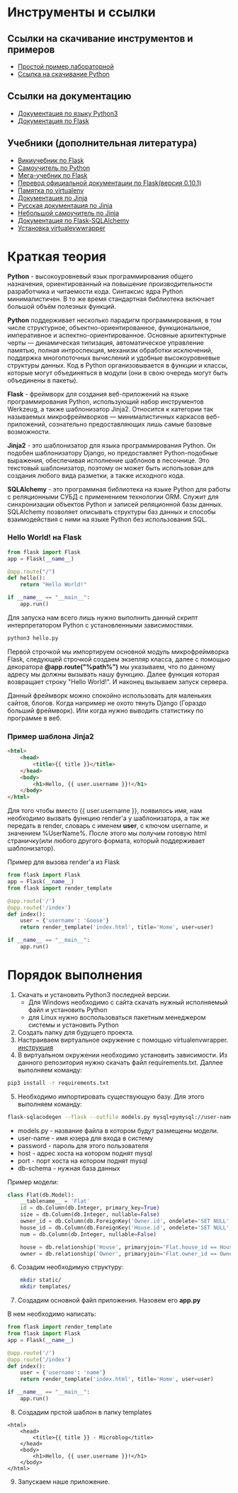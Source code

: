 # Инструменты и ссылки
## Ссылки на скачивание инструментов и примеров
- [Простой пример лабораторной](https://github.com/hvorovk/flask-lab-example)
- [Ссылка на скачивание Python](https://www.python.org/downloads/)

## Ссылки на документацию
- [Документация по языку Python3](https://docs.python.org/3/)
- [Документация по Flask](http://flask.pocoo.org/docs/0.12/)

## Учебники (дополнительная литература)
- [Викиучебник по Flask](https://ru.wikibooks.org/wiki/Flask)
- [Самоучитель по Python](https://pythonworld.ru/samouchitel-python)
- [Мега-учебник по Flask](https://habrahabr.ru/post/346306/)
- [Перевод официальной документации по Flask(версия 0.10.1)](http://flask-russian-docs.readthedocs.io/ru/latest/quickstart.html)
- [Памятка по virtualenv](https://eax.me/python-virtualenv/)
- [Документация по Jinja](http://jinja.pocoo.org/docs/2.10/)
- [Русская документация по Jinja](http://xgu.ru/wiki/Jinja2)
- [Небольшой самоучитель по Jinja](http://lectureswww.readthedocs.io/6.www.sync/2.codding/3.templates/jinja2.html)
- [Документация по Flask-SQLAlchemy](http://flask-sqlalchemy.pocoo.org/2.3/)
- [Установка virtualevwwrapper](http://virtualenvwrapper.readthedocs.io/en/latest/install.html)

# Краткая теория

**Python** - высокоуровневый язык программирования общего назначения, ориентированный на повышение производительности разработчика и читаемости кода. Синтаксис ядра Python минималистичен. В то же время стандартная библиотека включает большой объём полезных функций.

**Python** поддерживает несколько парадигм программирования, в том числе структурное, объектно-ориентированное, функциональное, императивное и аспектно-ориентированное. Основные архитектурные черты — динамическая типизация, автоматическое управление памятью, полная интроспекция, механизм обработки исключений, поддержка многопоточных вычислений и удобные высокоуровневые структуры данных. Код в Python организовывается в функции и классы, которые могут объединяться в модули (они в свою очередь могут быть объединены в пакеты).

**Flask** - фреймворк для создания веб-приложений на языке программирования Python, использующий набор инструментов Werkzeug, а также шаблонизатор Jinja2. Относится к категории так называемых микрофреймворков — минималистичных каркасов веб-приложений, сознательно предоставляющих лишь самые базовые возможности.

**Jinja2** - это шаблонизатор для языка программирования Python. Он подобен шаблонизатору Django, но предоставляет Python-подобные выражения, обеспечивая исполнение шаблонов в песочнице. Это текстовый шаблонизатор, поэтому он может быть использован для создания любого вида разметки, а также исходного кода.

**SQLAlchemy** - это программная библиотека на языке Python для работы с реляционными СУБД с применением технологии ORM. Служит для синхронизации объектов Python и записей реляционной базы данных. SQLAlchemy позволяет описывать структуры баз данных и способы взаимодействия с ними на языке Python без использования SQL.

### Hello World! на Flask


``` Python
from flask import Flask
app = Flask(__name__)

@app.route("/")
def hello():
    return "Hello World!"

if __name__ == "__main__":
    app.run()
```

Для запуска нам всего лишь нужно выполнить данный скрипт интерпретатором Python с установленными зависимостями.

```bash
python3 hello.py
```

Первой строчкой мы импортируем основной модуль микрофреймворка Flask, следующей строчкой создаем экзепляр класса, далее с помощью декоратора **@app.route("%path%")** мы указываем, что по данному адресу мы должны вызывать нашу функцию. Далее функция которая возвращает строку "Hello World!". И наконец вызываем запуск сервера.

Данный фреймворк можно спокойно использовать для маленьких сайтов, блогов. Когда например не охото тянуть Django (Гораздо больший фреймворк). Или когда нужно выводить статистику по программе в веб. 

### Пример шаблона Jinja2

```html
<html>
    <head>
        <title>{{ title }}</title>
    </head>
    <body>
        <h1>Hello, {{ user.username }}!</h1>
    </body>
</html>
```

Для того чтобы вместо {{ user.username }}, появилось имя, нам необходимо вызвать функцию render'a у шаблонизатора, а так же передать в render, словарь с именем **user**, с ключом username, и значением %UserName%. После этого мы получим готовую html страничку(или любого другого формата, который поддерживает шаблонизатор).

Пример для вызова render'а из Flask

```python
from flask import Flask
app = Flask(__name__)
from flask import render_template

@app.route('/')
@app.route('/index')
def index():
    user = {'username': 'Goose'}
    return render_template('index.html', title='Home', user=user)

if __name__ == "__main__":
    app.run()
```

# Порядок выполнения

1. Скачать и установить Python3 последней версии.
    - Для Windows необходимо с сайта скачать нужный исполняемый файл и установить Python
    - для Linux нужно воспользоваться пакетным менеджером системы и установить Python
2. Создать папку для будущего проекта.
3. Настраиваем виртуальное окружение с помощью virtualenvwrapper. [инструкция](http://virtualenvwrapper.readthedocs.io/en/latest/install.html)
4. В виртуальном окружении необходимо установить зависимости. Из данного репозитория нужно скачать файл requirements.txt. Даллее выполняем команду:
```bash
pip3 install -r requirements.txt
```
5. Необходимо импортировать существующую базу. Для этого выполняем команду:
```bash
flask-sqlacodegen --flask --outfile models.py mysql+pymysql://user-name:password@host:port/db-schema
```

- models.py - название файла в котором будут размещены модели.
- user-name - имя юзера для входа в систему
- password  - пароль для этого пользователя
- host      - адрес хоста на котором поднят mysql
- port      - порт хоста на котором поднят mysql
- db-schema - нужная база данных

Пример модели:


```python
class Flat(db.Model):
    __tablename__ = 'Flat'
    id = db.Column(db.Integer, primary_key=True)
    size = db.Column(db.Integer, nullable=False)
    owner_id = db.Column(db.ForeignKey('Owner.id', ondelete='SET NULL', onupdate='CASCADE'), index=True)
    house_id = db.Column(db.ForeignKey('House.id', ondelete='SET NULL', onupdate='CASCADE'), index=True)
    num = db.Column(db.Integer, nullable=False)

    house = db.relationship('House', primaryjoin='Flat.house_id == House.id', backref='flats')
    owner = db.relationship('Owner', primaryjoin='Flat.owner_id == Owner.id', backref='flats')
```

6. Созадим необходимую структуру:
    
```bash
    mkdir static/
    mkdir templates/
```

7. Создадим основной файл приложения. Назовем его **app.py**

В нем необходимо написать:

```python
from flask import render_template
from flask import Flask
app = Flask(__name__)

@app.route('/')
@app.route('/index')
def index():
    user = {'username': 'name'}
    return render_template('index.html', title='Home', user=user)

if __name__ == "__main__":
    app.run()
```

8. Создадим прстой шаблон в папку templates

```jinja
<html>
    <head>
        <title>{{ title }} - Microblog</title>
    </head>
    <body>
        <h1>Hello, {{ user.username }}!</h1>
    </body>
</html>
```

9. Запускаем наше приложение.
